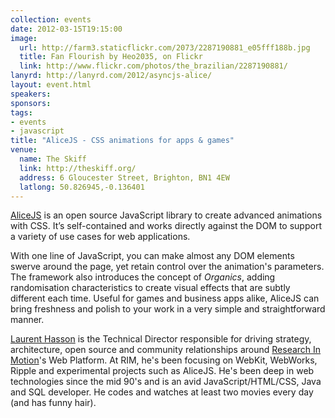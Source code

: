 ```yaml
---
collection: events
date: 2012-03-15T19:15:00
image: 
  url: http://farm3.staticflickr.com/2073/2287190881_e05fff188b.jpg
  title: Fan Flourish by Heo2035, on Flickr
  link: http://www.flickr.com/photos/the_brazilian/2287190881/
lanyrd: http://lanyrd.com/2012/asyncjs-alice/
layout: event.html
speakers: 
sponsors: 
tags: 
- events
- javascript
title: "AliceJS - CSS animations for apps & games"
venue: 
  name: The Skiff
  link: http://theskiff.org/
  address: 6 Gloucester Street, Brighton, BN1 4EW
  latlong: 50.826945,-0.136401
---
```


<p><a href="http://blackberry.github.com/Alice">AliceJS</a> is an open source JavaScript library to <span class="summary">create advanced animations with CSS</span>. It’s self-contained and works directly against the DOM to support a variety of use cases for web applications.</p>

<p>With one line of JavaScript, you can make almost any DOM elements swerve around the page, yet retain control over the animation's parameters. The framework also introduces the concept of <em>Organics</em>, adding randomisation characteristics to create visual effects that are subtly different each time. Useful for games and business apps alike, AliceJS can bring freshness and polish to your work in a very simple and straightforward manner.</p>

<p><a href="https://twitter.com/ldhasson">Laurent Hasson</a> is the Technical Director responsible for driving strategy, architecture, open source and community relationships around <a href="http://www.rim.com">Research In Motion</a>'s Web Platform. At RIM, he's been focusing on WebKit, WebWorks, Ripple and experimental projects such as AliceJS. He's been deep in web technologies since the mid 90's and is an avid JavaScript/HTML/CSS, Java and SQL developer. He codes and watches at least two movies every day (and has funny hair).</p>
